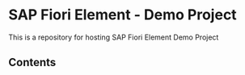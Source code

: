 # SAP Fiori Element - Demo Project

This is a repository for hosting SAP Fiori Element Demo Project

## Contents
